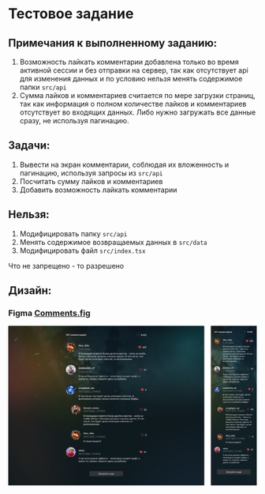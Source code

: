 # Тестовое задание
## Примечания к выполненному заданию:

1. Возможность лайкать комментарии добавлена только во время активной сессии и без отправки на сервер, так как отсутствует api для изменения данных и по условию нельзя менять содержимое папки `src/api`
2. Сумма лайков и комментариев считается по мере загрузки страниц, так как информация о полном количестве лайков и комментариев отсутствует во входящих данных. Либо нужно загружать все данные сразу, не используя пагинацию.

## Задачи:

1. Вывести на экран комментарии, соблюдая их вложенность и пагинацию, используя запросы из `src/api`
2. Посчитать сумму лайков и комментариев
3. Добавить возможность лайкать комментарии

## Нельзя:

1. Модифицировать папку `src/api`
2. Менять содержимое возвращаемых данных в `src/data`
3. Модифицировать файл `src/index.tsx`

Что не запрещено - то разрешено

## Дизайн:

### Figma [Comments.fig](Comments.fig)

![preview.png](preview.png)
